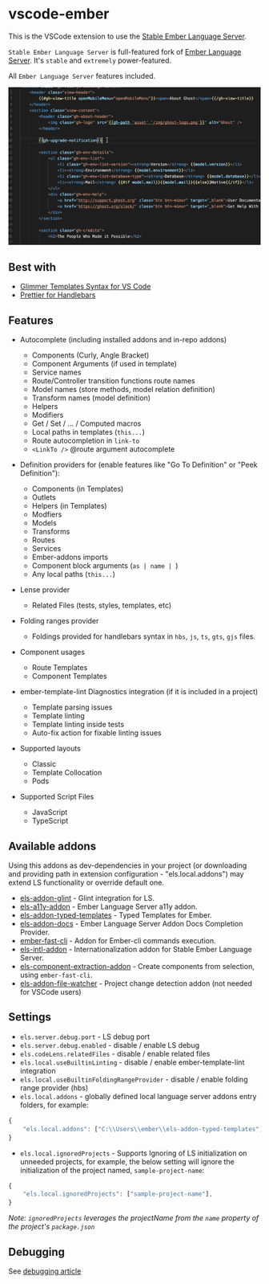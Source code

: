 # vscode-ember

This is the VSCode extension to use the [Stable Ember Language Server](https://github.com/lifeart/ember-language-server).

`Stable Ember Language Server` is full-featured fork of [Ember Language Server](https://github.com/emberwatch/ember-language-server). It's `stable` and `extremely` power-featured.

All `Ember Language Server` features included.

![preview](assets/preview.gif)

## Best with

- [Glimmer Templates Syntax for VS Code](https://marketplace.visualstudio.com/items?itemName=lifeart.vscode-glimmer-syntax)
- [Prettier for Handlebars](https://marketplace.visualstudio.com/items?itemName=EmberTooling.prettier-for-handlebars-vscode)

## Features

- Autocomplete (including installed addons and in-repo addons)

  - Components (Curly, Angle Bracket)
  - Component Arguments (if used in template)
  - Service names
  - Route/Controller transition functions route names
  - Model names (store methods, model relation definition)
  - Transform names (model definition)
  - Helpers
  - Modifiers
  - Get / Set / ... / Computed macros
  - Local paths in templates (`this...`)
  - Route autocompletion in `link-to`
  - `<LinkTo />` @route argument autocomplete

- Definition providers for (enable features like "Go To Definition" or "Peek Definition"):

  - Components (in Templates)
  - Outlets
  - Helpers (in Templates)
  - Modfiers
  - Models
  - Transforms
  - Routes
  - Services
  - Ember-addons imports
  - Component block arguments (`as | name | `)
  - Any local paths (`this...`)

- Lense provider

  - Related Files (tests, styles, templates, etc)

- Folding ranges provider

  - Foldings provided for handlebars syntax in `hbs`, `js`, `ts`, `gts`, `gjs` files.

- Component usages

  - Route Templates
  - Component Templates

- ember-template-lint Diagnostics integration (if it is included in a project)

  - Template parsing issues
  - Template linting
  - Template linting inside tests
  - Auto-fix action for fixable linting issues

- Supported layouts

  - Classic
  - Template Collocation
  - Pods

- Supported Script Files
  - JavaScript
  - TypeScript

## Available addons

Using this addons as dev-dependencies in your project (or downloading and providing path in extension configuration - "els.local.addons") may extend LS functionality or override default one.

- [els-addon-glint](https://github.com/lifeart/els-addon-glint) - Glint integration for LS.
- [els-a11y-addon](https://github.com/lifeart/els-a11y-addon) - Ember Language Server a11y addon.
- [els-addon-typed-templates](https://github.com/lifeart/els-addon-typed-templates) - Typed Templates for Ember.
- [els-addon-docs](https://github.com/lifeart/els-addon-docs) - Ember Language Server Addon Docs Completion Provider.
- [ember-fast-cli](https://github.com/lifeart/ember-fast-cli) - Addon for Ember-cli commands execution.
- [els-intl-addon](https://github.com/lifeart/els-intl-addon) - Internationalization addon for Stable Ember Language Server.
- [els-component-extraction-addon](https://github.com/lifeart/els-component-extraction-addon) - Create components from selection, using `ember-fast-cli`.
- [els-addon-file-watcher](https://github.com/lifeart/els-addon-file-watcher) - Project change detection addon (not needed for VSCode users)

## Settings

- `els.server.debug.port` - LS debug port
- `els.server.debug.enabled` - disable / enable LS debug
- `els.codeLens.relatedFiles` - disable / enable related files
- `els.local.useBuiltinLinting` - disable / enable ember-template-lint integration
- `els.local.useBuiltinFoldingRangeProvider` - disable / enable folding range provider (hbs)
- `els.local.addons` - globally defined local language server addons entry folders, for example:

```js
{
    "els.local.addons": ["C:\\Users\\ember\\els-addon-typed-templates"],
}

```

- `els.local.ignoredProjects` - Supports Ignoring of LS initialization on unneeded projects, for example, the below setting will ignore the initialization of the project named, `sample-project-name`:

```js
{
    "els.local.ignoredProjects": ["sample-project-name"],
}

```

_Note: `ignoredProjects` leverages the projectName from the `name` property of the project's `package.json`_

## Debugging

See [debugging article](https://github.com/lifeart/ember-language-server/blob/component-context-info-origin/DEBUGGING.md)

